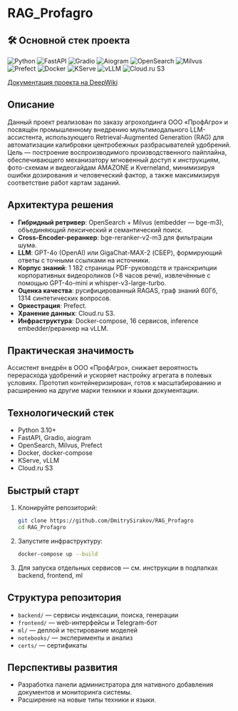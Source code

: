 # RAG_Profagro

## 🛠️ Основной стек проекта

![Python](https://img.shields.io/badge/-Python_3.10+-090909?style=for-the-badge&logo=python)
![FastAPI](https://img.shields.io/badge/-FastAPI-090909?style=for-the-badge&logo=fastapi)
![Gradio](https://img.shields.io/badge/-Gradio-090909?style=for-the-badge&logo=gradio)
![Aiogram](https://img.shields.io/badge/-Aiogram-090909?style=for-the-badge&logo=telegram)
![OpenSearch](https://img.shields.io/badge/-OpenSearch-090909?style=for-the-badge&logo=opensearch)
![Milvus](https://img.shields.io/badge/-Milvus-090909?style=for-the-badge&logo=milvus)
![Prefect](https://img.shields.io/badge/-Prefect-090909?style=for-the-badge&logo=prefect)
![Docker](https://img.shields.io/badge/-Docker-090909?style=for-the-badge&logo=docker)
![KServe](https://img.shields.io/badge/-KServe-090909?style=for-the-badge&logo=kubernetes)
![vLLM](https://img.shields.io/badge/-vLLM-090909?style=for-the-badge&logo=cloudsmith)
![Cloud.ru S3](https://img.shields.io/badge/-Cloud.ru_S3-090909?style=for-the-badge&logo=amazon-aws)

[Документация проекта на DeepWiki](https://deepwiki.com/DmitrySirakov/ML_Profagro)

## Описание

Данный проект реализован по заказу агрохолдинга ООО «ПрофАгро» и посвящён промышленному внедрению мультимодального LLM-ассистента, использующего Retrieval-Augmented Generation (RAG) для автоматизации калибровки центробежных разбрасывателей удобрений. Цель — построение воспроизводимого производственного пайплайна, обеспечивающего механизатору мгновенный доступ к инструкциям, фото-схемам и видеогайдам AMAZONE и Kverneland, минимизируя ошибки дозирования и человеческий фактор, а также максимизируя соответствие работ картам заданий.

## Архитектура решения

- **Гибридный ретривер**: OpenSearch + Milvus (embedder — bge-m3), объединяющий лексический и семантический поиск.
- **Cross-Encoder-реранкер**: bge-reranker-v2-m3 для фильтрации шума.
- **LLM**: GPT-4o (OpenAI) или GigaChat-MAX-2 (СБЕР), формирующий ответы с точными ссылками на источники.
- **Корпус знаний**: 1 182 страницы PDF-руководств и транскрипции корпоративных видеороликов (>8 часов речи), извлечённые с помощью GPT-4o-mini и whisper-v3-large-turbo.
- **Оценка качества**: русифицированный RAGAS, граф знаний 60Гб, 1314 синтетических вопросов.
- **Оркестрация**: Prefect.
- **Хранение данных**: Cloud.ru S3.
- **Инфраструктура**: Docker-compose, 16 сервисов, inference embedder/реранкер на vLLM.

## Практическая значимость

Ассистент внедрён в ООО «ПрофАгро», снижает вероятность перерасхода удобрений и ускоряет настройку агрегата в полевых условиях. Прототип контейнеризирован, готов к масштабированию и расширению на другие марки техники и языки документации.

## Технологический стек

- Python 3.10+
- FastAPI, Gradio, aiogram
- OpenSearch, Milvus, Prefect
- Docker, docker-compose
- KServe, vLLM
- Cloud.ru S3

## Быстрый старт

1. Клонируйте репозиторий:
   ```bash
   git clone https://github.com/DmitrySirakov/RAG_Profagro
   cd RAG_Profagro
   ```
2. Запустите инфраструктуру:
   ```bash
   docker-compose up --build
   ```
3. Для запуска отдельных сервисов — см. инструкции в подпапках backend, frontend, ml

## Структура репозитория

- `backend/` — сервисы индексации, поиска, генерации
- `frontend/` — web-интерфейсы и Telegram-бот
- `ml/` — деплой и тестирование моделей
- `notebooks/` — эксперименты и анализ
- `certs/` — сертификаты

## Перспективы развития

- Разработка панели администратора для нативного добавления документов и мониторинга системы.
- Расширение на новые типы техники и языки.
